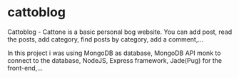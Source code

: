 # cattoblog

Cattoblog - Cattone is a basic personal bog website. You can add post, read the posts, add category, find posts by category, add a comment,...

In this project i was using MongoDB as database, MongoDB API monk to connect to the database, NodeJS, Express framework, Jade(Pug) for the front-end,...
